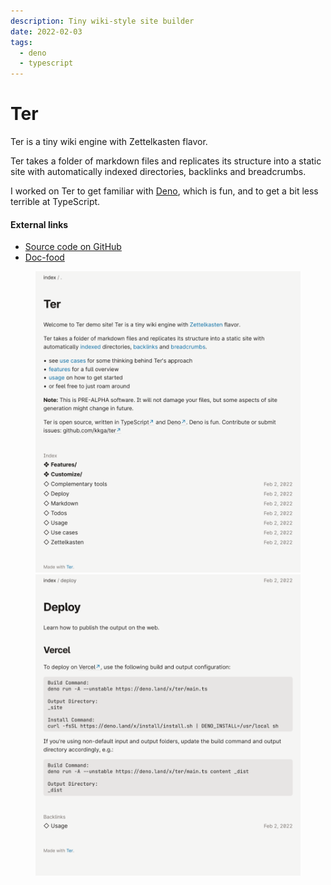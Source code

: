 ```yaml
---
description: Tiny wiki-style site builder
date: 2022-02-03
tags:
  - deno
  - typescript
---
```


# Ter

Ter is a tiny wiki engine with Zettelkasten flavor.

Ter takes a folder of markdown files and replicates its structure into a static
site with automatically indexed directories, backlinks and breadcrumbs.

I worked on Ter to get familiar with [Deno](https://deno.land), which is fun,
and to get a bit less terrible at TypeScript.

#### External links

- [Source code on GitHub](https://github.com/kkga/ter)
- [Doc-food](https://ter.kkga.me)

<figure class="full-bleed cols-2">
  <img src="/img/projects/ter-1.png" />
  <img src="/img/projects/ter-2.png" />
</figure>
